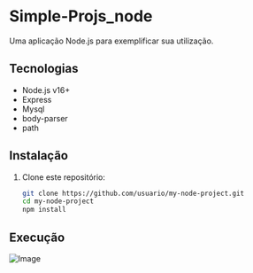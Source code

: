 # Simple-Projs_node

Uma aplicação Node.js para exemplificar sua utilização.

## Tecnologias
- Node.js v16+
- Express
- Mysql
- body-parser
- path

## Instalação
1. Clone este repositório:
   ```bash
   git clone https://github.com/usuario/my-node-project.git
   cd my-node-project
   npm install
    ```

## Execução
![Image](https://github.com/user-attachments/assets/ccb692a2-e5d9-4d3e-834a-7dbd541298b7)
